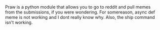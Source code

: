 Praw is a python module that allows you to go to reddit and pull memes from the submissions, if you were wondering. For somereason, async def meme is not working and I dont really know why. Also, the ship command isn't working.
